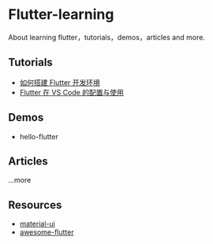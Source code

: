 # Flutter-learning

About learning flutter，tutorials，demos，articles and more.

## Tutorials

- [如何搭建 Flutter 开发环境](./Tutorials/flutter-macos.md)
- [Flutter 在 VS Code 的配置与使用](./Tutorials/flutter-vscode.md)

## Demos

- hello-flutter


## Articles

...more

## Resources

- [material-ui](https://material-ui.com)
- [awesome-flutter](https://github.com/Solido/awesome-flutter)





